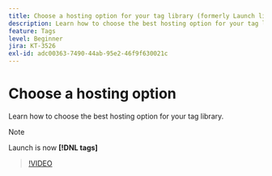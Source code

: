 ```yaml
---
title: Choose a hosting option for your tag library (formerly Launch library)
description: Learn how to choose the best hosting option for your tag library.
feature: Tags
level: Beginner
jira: KT-3526
exl-id: adc00363-7490-44ab-95e2-46f9f630021c
---
```

# Choose a hosting option

Learn how to choose the best hosting option for your tag library.

>[!NOTE]
>
> Launch is now **[!DNL tags]**

>[!VIDEO](https://video.tv.adobe.com/v/28728/?learn=on)
